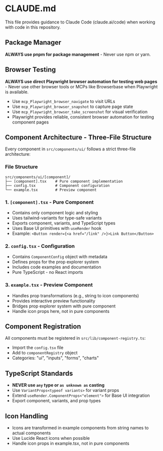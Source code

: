 # CLAUDE.md

This file provides guidance to Claude Code (claude.ai/code) when working with code in this repository.

## Package Manager

**ALWAYS use pnpm for package management** - Never use npm or yarn.

## Browser Testing

**ALWAYS use direct Playwright browser automation for testing web pages** - Never use other browser tools or MCPs like Browserbase when Playwright is available.

- Use `mcp_Playwright_browser_navigate` to visit URLs
- Use `mcp_Playwright_browser_snapshot` to capture page state
- Use `mcp_Playwright_browser_take_screenshot` for visual verification
- Playwright provides reliable, consistent browser automation for testing component pages

## Component Architecture - Three-File Structure

Every component in `src/components/ui/` follows a strict three-file architecture:

### File Structure

```
src/components/ui/[component]/
├── [component].tsx    # Pure component implementation
├── config.tsx         # Component configuration
└── example.tsx        # Preview component
```

### 1. `[component].tsx` - Pure Component

- Contains only component logic and styling
- Uses tailwind-variants for type-safe variants
- Exports component, variants, and TypeScript types
- Uses Base UI primitives with `useRender` hook
- Example: `<Button render={<a href="/link" />}>Link Button</Button>`

### 2. `config.tsx` - Configuration

- Contains `ComponentConfig` object with metadata
- Defines props for the prop explorer system
- Includes code examples and documentation
- Pure TypeScript - no React imports

### 3. `example.tsx` - Preview Component

- Handles prop transformations (e.g., string to icon components)
- Provides interactive preview functionality
- Bridges prop explorer system with pure component
- Handle icon props here, not in pure components

## Component Registration

All components must be registered in `src/lib/component-registry.ts`:

- Import the `config.tsx` file
- Add to `componentRegistry` object
- Categories: "ui", "inputs", "forms", "charts"

## TypeScript Standards

- **NEVER use `any` type or `as unknown as` casting**
- Use `VariantProps<typeof variants>` for variant props
- Extend `useRender.ComponentProps<"element">` for Base UI integration
- Export component, variants, and prop types

## Icon Handling

- Icons are transformed in example components from string names to actual components
- Use Lucide React icons when possible
- Handle icon props in example.tsx, not in pure components
